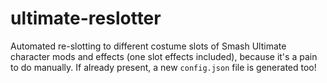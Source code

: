 # ultimate-reslotter

Automated re-slotting to different costume slots of Smash Ultimate character mods and effects (one slot effects included), because it's a pain to do manually. If already present, a new `config.json` file is generated too!
